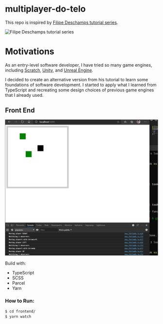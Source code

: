 # multiplayer-do-telo

This repo is inspired by [Filipe Deschamps tutorial series](https://www.youtube.com/playlist?list=PLMdYygf53DP5SVQQrkKCVWDS0TwYLVitL).

![Filipe Deschamps tutorial series](https://i.ytimg.com/vi/0sTfIZvjYJk/hqdefault.jpg?sqp=-oaymwEXCNACELwBSFryq4qpAwkIARUAAIhCGAE=&rs=AOn4CLAuVGGkhLXQ-nIBIC5ENWwl-UEfiA)

# Motivations

As an entry-level software developer, I have tried so many game engines, including [Scratch](https://scratch.mit.edu/), [Unity](https://unity.com/), and [Unreal Engine](https://www.unrealengine.com/).

I decided to create an alternative version from his tutorial to learn some foundations of software development.
I started to apply what I learned from TypeScript and recreating some design choices of previous game engines that I already used.

## Front End

![Current State](current-state-front-end.png)

Build with:

- TypeScript
- SCSS
- Parcel
- Yarn

### How to Run:

```bash
$ cd frontend/
$ yarn watch
```
